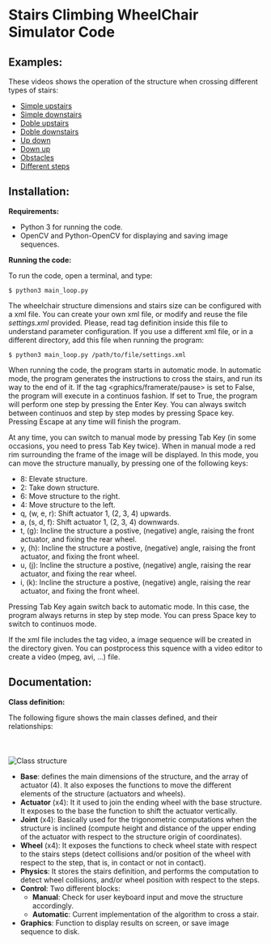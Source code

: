 # Stairs Climbing WheelChair Simulator Code

## Examples:

These videos shows the operation of the structure when crossing different types of stairs:

- [Simple upstairs](https://youtu.be/5JVE5Z-6W90)
- [Simple downstairs](https://youtu.be/L5EnwhP_i_0)
- [Doble upstairs](https://youtu.be/xWDOuWn6PaY)
- [Doble downstairs](https://youtu.be/J9GNdBwLiBI)
- [Up down](https://youtu.be/VLIcXlqMZjc)
- [Down up](https://youtu.be/QYRTae0HUY0)
- [Obstacles](https://youtu.be/dOSk67Nq8ec)
- [Different steps](https://youtu.be/A3KZjVMgG6M)

## Installation:

**Requirements:**

- Python 3 for running the code.
- OpenCV and Python-OpenCV for displaying and saving image sequences.

**Running the code:**

To run the code, open a terminal, and type:

```
$ python3 main_loop.py
```

The wheelchair structure dimensions and stairs size can be configured with a xml file. You can create your own xml file, or modify and reuse the file *settings.xml* provided. Please, read tag definition inside this file to understand parameter configuration. If you use a different xml file, or in a different directory, add this file when running the program:

```
$ python3 main_loop.py /path/to/file/settings.xml
```

When running the code, the program starts in automatic mode. In automatic mode, the program generates the instructions to cross the stairs, and run its way to the end of it. If the tag <graphics/framerate/pause> is set to False, the program will execute in a continuos fashion. If set to True, the program will perform one step by pressing the Enter Key. You can always switch between continuos and step by step modes by pressing Space key. Pressing Escape at any time will finish the program.


At any time, you can switch to manual mode by pressing Tab Key (in some occasions, you need to press Tab Key twice). When in manual mode a red rim surrounding the frame of the image will be displayed. In this mode, you can move the structure manually, by pressing one of the following keys:
- 8: Elevate structure.
- 2: Take down structure.
- 6: Move structure to the right.
- 4: Move structure to the left.
- q, (w, e, r): Shift actuator 1, (2, 3, 4) upwards.
- a, (s, d, f): Shift actuator 1, (2, 3, 4) downwards.
- t, (g): Incline the structure a postive, (negative) angle, raising the front actuator, and fixing the rear wheel.
- y, (h): Incline the structure a postive, (negative) angle, raising the front actuator, and fixing the front wheel.
- u, (j): Incline the structure a postive, (negative) angle, raising the rear actuator, and fixing the rear wheel.
- i, (k): Incline the structure a postive, (negative) angle, raising the rear actuator, and fixing the front wheel.

Pressing Tab Key again switch back to automatic mode. In this case, the program always returns in step by step mode. You can press Space key to switch to continuos mode.

If the xml file includes the tag video, a image sequence will be created in the directory given. You can postprocess this squence with a video editor to create a video (mpeg, avi, ...) file.

## Documentation:

**Class definition:**

The following figure shows the main classes defined, and their relationships:\
\
\
\
![Class structure](https://github.com/pedrogil1919/WheelChair/blob/master/wheelchair/docs/structure.svg)

- **Base**: defines the main dimensions of the structure, and the array of actuator (4). It also exposes the functions to move the different elements of the structure (actuators and wheels).
- **Actuator** (x4): It it used to join the ending wheel with the base structure. It exposes to the base the function to shift the actuator vertically.
- **Joint** (x4): Basically used for the trigonometric computations when the structure is inclined (compute height and distance of the upper ending of the actuator with respect to the structure origin of coordinates).
- **Wheel** (x4): It exposes the functions to check wheel state with respect to the stairs steps (detect collisions and/or position of the wheel with respect to the step, that is, in contact or not in contact).
- **Physics**: It stores the stairs definition, and performs the computation to detect wheel collisions, and/or wheel position with respect to the steps.
- **Control**: Two different blocks:
  - **Manual**: Check for user keyboard input and move the structure accordingly.
  - **Automatic**: Current implementation of the algorithm to cross a stair.
- **Graphics**: Function to display results on screen, or save image sequence to disk.
